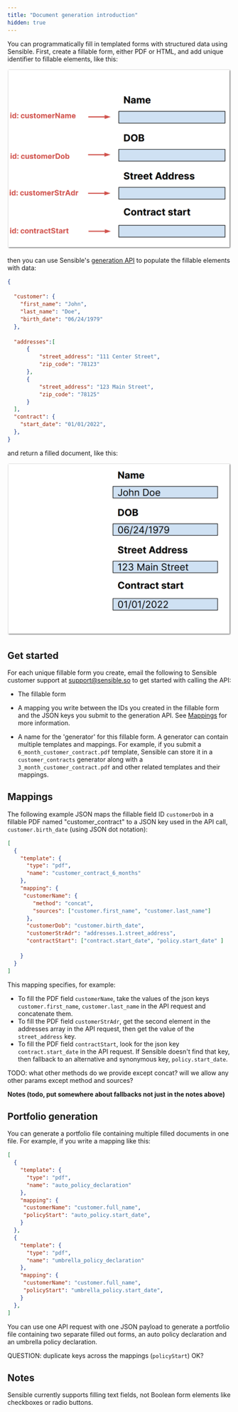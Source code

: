 ```yaml
---
title: "Document generation introduction"
hidden: true
---
```


 You can programmatically fill in templated forms with structured data using Sensible. First, create a fillable form, either PDF or HTML, and add unique identifier to fillable elements, like this: 

![Click to enlarge](https://raw.githubusercontent.com/sensible-hq/sensible-docs/main/readme-sync/assets/v0/images/final/docgen-1.png)

then you can use Sensible's [generation API](https://docs.sensible.so/reference/fill-form) to populate the fillable elements with data:

```json
{

  "customer": {
    "first_name": "John",
    "last_name": "Doe",
    "birth_date": "06/24/1979"
  },

  "addresses":[
      {
          "street_address": "111 Center Street",
          "zip_code": "78123"
      },
      {
          "street_address": "123 Main Street",
          "zip_code": "78125"
      }
  ],
  "contract": {
    "start_date": "01/01/2022",  
  },
}


```

and return a filled document, like this:

![Click to enlarge](https://raw.githubusercontent.com/sensible-hq/sensible-docs/main/readme-sync/assets/v0/images/final/docgen-2.png)

Get started
---

For each unique fillable form you create, email the following to Sensible customer support at support@sensible.so to get started with calling the API: 

- The fillable form  

- A mapping you write between the IDs you created in the fillable form and the JSON keys you submit to the generation API. See [Mappings](doc:document-generation-intro#mappings) for more information. 

- A name for the 'generator' for this fillable form. A generator can contain multiple templates and mappings.  For example, if you submit a `6_month_customer_contract.pdf` template, Sensible can store it in a `customer_contracts` generator along with a `3_month_customer_contract.pdf` and other related templates and their mappings.

Mappings
----
The following example JSON maps the fillable field ID `customerDob` in a fillable PDF named "customer_contract" to a JSON key used in the API call, `customer.birth_date` (using JSON  dot notation):


```json
[
  {
    "template": {
      "type": "pdf",
      "name": "customer_contract_6_months"
    },
    "mapping": {
     "customerName": {
        "method": "concat",
        "sources": ["customer.first_name", "customer.last_name"]
      },
      "customerDob": "customer.birth_date",  
      "customerStrAdr": "addresses.1.street_address",
      "contractStart": ["contract.start_date", "policy.start_date" ]

    }
  }
]

```

This mapping specifies, for example:

- To fill the PDF field `customerName`, take the values of the json keys `customer.first_name`, `customer.last_name` in the API request and concatenate them. 
- To fill the PDF field `customerStrAdr`, get the second element in the addresses array in the API request, then get the value of the `street_address` key.
- To fill the PDF field `contractStart`, look for the json key `contract.start_date` in the API request. If Sensible doesn't find that key, then fallback to an alternative and synonymous key, `policy.start_date`.

TODO: what other methods do we provide except concat?  will we allow any other params except method and sources? 

**Notes (todo, put somewhere about fallbacks not just in the notes above)**

Portfolio generation
----

You can generate a portfolio file containing multiple filled documents in one file.  For example, if you write a mapping like this:

```json
[
  {
    "template": {
      "type": "pdf",
      "name": "auto_policy_declaration"
    },
    "mapping": {
     "customerName": "customer.full_name",
     "policyStart": "auto_policy.start_date",  
    }
  },
  {
    "template": {
      "type": "pdf",
      "name": "umbrella_policy_declaration"
    },
    "mapping": {
     "customerName": "customer.full_name",
     "policyStart": "umbrella_policy.start_date",  
    }
  }, 
]
```

You can use one API request with one JSON payload to generate a portfolio file containing two separate filled out forms, an auto policy declaration and an umbrella policy declaration.

QUESTION: duplicate keys across the mappings (`policyStart`) OK?

Notes
---


Sensible currently supports filling text fields, not Boolean form elements like checkboxes or radio buttons.

